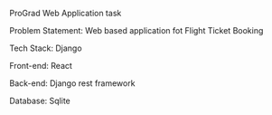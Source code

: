 ProGrad Web Application task

Problem Statement: Web based application fot Flight Ticket Booking

Tech Stack: Django

Front-end: React

Back-end: Django rest framework

Database: Sqlite

